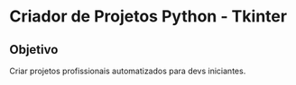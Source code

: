 # Criador de Projetos Python - Tkinter

## Objetivo
Criar projetos profissionais automatizados para devs iniciantes.
